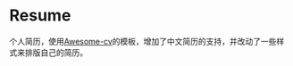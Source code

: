 # Resume

个人简历，使用[Awesome-cv](https://github.com/posquit0/Awesome-CV)的模板，增加了中文简历的支持，并改动了一些样式来排版自己的简历。